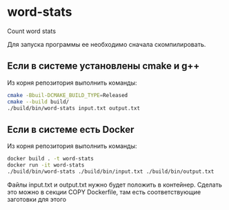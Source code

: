 # word-stats
Count word stats

Для запуска программы ее необходимо сначала скомпилировать. 

## Если в системе установлены cmake и g++
Из корня репозитория выполнить команды:

```sh
cmake -Bbuil-DCMAKE_BUILD_TYPE=Released
cmake --build build/
./build/bin/word-stats input.txt output.txt
```

## Если в системе есть Docker
Из корня репозитория выполнить команды:
```sh
docker build . -t word-stats
docker run -it word-stats 
./build/bin/word-stats ./build/bin/input.txt ./build/bin/output.txt
```

Файлы input.txt и output.txt нужно будет положить в контейнер. Сделать это можно в секции COPY Dockerfile, там есть соответствующие заготовки для этого